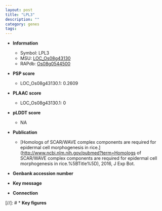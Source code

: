 ```yaml
---
layout: post
title: "LPL3"
description: ""
category: genes
tags: 
---
```


* **Information**  
    + Symbol: LPL3  
    + MSU: [LOC_Os08g43130](http://rice.plantbiology.msu.edu/cgi-bin/ORF_infopage.cgi?orf=LOC_Os08g43130)  
    + RAPdb: [Os08g0544500](http://rapdb.dna.affrc.go.jp/viewer/gbrowse_details/irgsp1?name=Os08g0544500)  

* **PSP score**  
    + LOC_Os08g43130.1: 0.2609 

* **PLAAC score**  
    + LOC_Os08g43130.1: 0 

* **pLDDT score**
    + NA


* **Publication**  
    + [Homologs of SCAR/WAVE complex components are required for epidermal cell morphogenesis in rice.](http://www.ncbi.nlm.nih.gov/pubmed?term=Homologs of SCAR/WAVE complex components are required for epidermal cell morphogenesis in rice.%5BTitle%5D), 2016, J Exp Bot.

* **Genbank accession number**  

* **Key message**  

* **Connection**  

[//]: # * **Key figures**  


